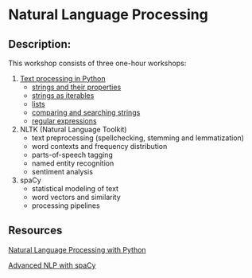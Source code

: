 # Natural Language Processing

## Description:

This workshop consists of three one-hour workshops:

1. [Text processing in Python](python-strings/)
    + [strings and their properties](python-strings/compare-search.md)
    + [strings as iterables](python-strings/iterables.md)
    + [lists](python-strings/lists.md)
    + [comparing and searching strings](python-strings/compare-search.md)
    + [regular expressions](python-strings/regex.md)
3. NLTK (Natural Language Toolkit)
    + text preprocessing (spellchecking, stemming and lemmatization)
    + word contexts and frequency distribution
    + parts-of-speech tagging
    + named entity recognition
    + sentiment analysis
5. spaCy
    + statistical modeling of text
    + word vectors and similarity
    + processing pipelines



## Resources


[Natural Language Processing with Python](https://www.nltk.org/book/)

[Advanced NLP with spaCy](https://course.spacy.io/en)
